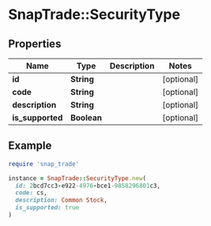 # SnapTrade::SecurityType

## Properties

| Name | Type | Description | Notes |
| ---- | ---- | ----------- | ----- |
| **id** | **String** |  | [optional] |
| **code** | **String** |  | [optional] |
| **description** | **String** |  | [optional] |
| **is_supported** | **Boolean** |  | [optional] |

## Example

```ruby
require 'snap_trade'

instance = SnapTrade::SecurityType.new(
  id: 2bcd7cc3-e922-4976-bce1-9858296801c3,
  code: cs,
  description: Common Stock,
  is_supported: true
)
```

